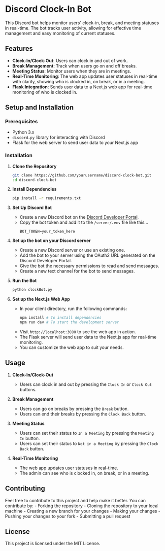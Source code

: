 # Discord Clock-In Bot

This Discord bot helps monitor users' clock-in, break, and meeting statuses in real-time. The bot tracks user activity, allowing for effective time management and easy monitoring of current statuses.

## Features

- **Clock-In/Clock-Out**: Users can clock in and out of work.
- **Break Management**: Track when users go on and off breaks.
- **Meeting Status**: Monitor users when they are in meetings.
- **Real-Time Monitoring**: The web app updates user statuses in real-time with clarity, showing who is clocked in, on break, or in a meeting.
- **Flask Integration**: Sends user data to a Next.js web app for real-time monitoring of who is clocked in.

## Setup and Installation

### Prerequisites

- Python 3.x
- `discord.py` library for interacting with Discord
- Flask for the web server to send user data to your Next.js app

### Installation

1. **Clone the Repository**

    ```bash
    git clone https://github.com/yourusername/discord-clock-bot.git
    cd discord-clock-bot
    ```
2. **Install Dependencies**

    ```bash
    pip install -r requirements.txt
    ```
3. **Set Up Discord Bot**
    
    - Create a new Discord bot on the [Discord Developer Portal](https://discord.com/developers/applications).
    - Copy the bot token and add it to the `/server/.env` file like this...
        ```
        BOT_TOKEN=your_token_here
        ```
4. **Set up the bot on your Discord server**

    - Create a new Discord server or use an existing one.
    - Add the bot to your server using the OAuth2 URL generated on the Discord Developer Portal.
    - Give the bot the necessary permissions to read and send messages.
    - Create a new text channel for the bot to send messages.

5. **Run the Bot**
    
    ```bash
    python clockBot.py
    ```

6. **Set up the Next.js Web App**

    - In your client directory, run the following commands:
        ```bash
        npm install # To install dependencies
        npm run dev # To start the development server
        ```
    - Visit `http://localhost:3000` to see the web app in action.
    - The Flask server will send user data to the Next.js app for real-time monitoring.
    - You can customize the web app to suit your needs.

## Usage
1. **Clock-In/Clock-Out**

    - Users can clock in and out by pressing the `Clock In` or `Clock Out` buttons.

2. **Break Management**

    - Users can go on breaks by pressing the `Break` button.
    - Users can end their breaks by pressing the `Clock Back` button.

3. **Meeting Status**
    
    - Users can set their status to `In a Meeting` by pressing the `Meeting In` button.
    - Users can set their status to `Not in a Meeting` by pressing the `Clock Back` button.

4. **Real-Time Monitoring**

    - The web app updates user statuses in real-time.
    - The admin can see who is clocked in, on break, or in a meeting.

## Contributing
Feel free to contribute to this project and help make it better. You can contribute by:
    - Forking the repository
    - Cloning the repository to your local machine
    - Creating a new branch for your changes
    - Making your changes
    - Pushing your changes to your fork
    - Submitting a pull request

## License
This project is licensed under the MIT License.